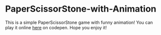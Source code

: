 # PaperScissorStone-with-Animation

This is a simple PaperScissorStone game with funny animation! You can play it online [here](https://codepen.io/HuCW/pen/PRqyWp) on codepen. Hope you enjoy it!